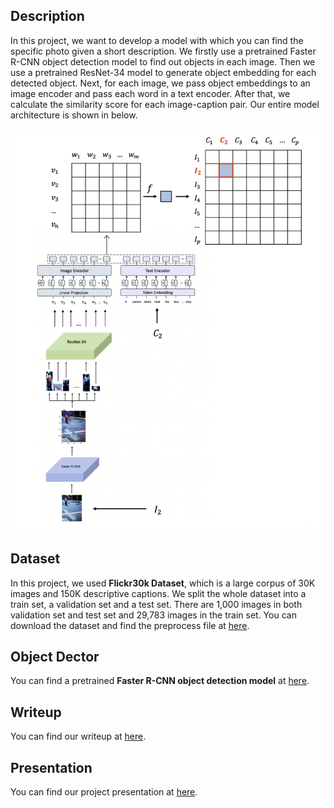 ## Description

In this project, we want to develop a model with which you can find the specific photo given a short description. We firstly use a pretrained Faster R-CNN object detection model to find out objects in each image. Then we use a pretrained ResNet-34 model to generate object embedding for each detected object. Next, for each image, we pass object embeddings to an image encoder and pass each word in a text encoder. After that, we calculate the similarity score for each image-caption pair. Our entire model architecture is shown in below.

![Model Architecture](images/architecture.png)



## Dataset

In this project, we used **Flickr30k Dataset**, which is a large corpus of 30K images and 150K descriptive captions. We split the whole dataset into a train set, a validation set and a test set. There are 1,000 images in both validation set and test set and 29,783 images in the train set. You can download the dataset and find the preprocess file at [here](https://github.com/BryanPlummer/flickr30k_entities).



## Object Dector

You can find a pretrained **Faster R-CNN object detection model** at [here](https://github.com/shilrley6/Faster-R-CNN-with-model-pretrained-on-Visual-Genome).



## Writeup

You can find our writeup at [here](https://docs.google.com/document/d/1cVsk5P0fYlyQjy05dqlTOunm5MycKCBoMQqiX8fE7tA/edit?usp=sharing).

## Presentation

You can find our project presentation at [here](https://devpost.com/software/find-a-photo-in-the-album).
